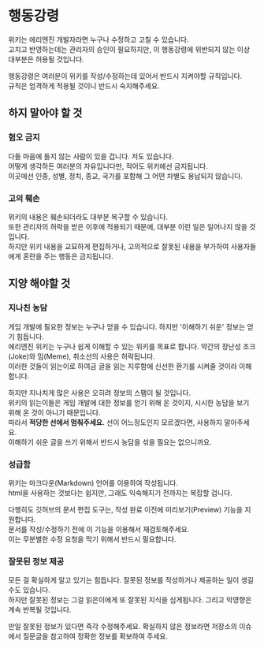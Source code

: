 # 행동강령

위키는 에리엔진 개발자라면 누구나 수정하고 고칠 수 있습니다.  
고치고 반영하는데는 관리자의 승인이 필요하지만, 이 행동강령에 위반되지 않는 이상 대부분은 허용될 것입니다.

행동강령은 여러분이 위키를 작성/수정하는데 있어서 반드시 지켜야할 규칙입니다.  
규칙은 엄격하게 적용될 것이니 반드시 숙지해주세요.

## 하지 말아야 할 것

### 혐오 금지

다들 마음에 들지 않는 사람이 있을 겁니다. 저도 있습니다.  
어떻게 생각하든 여러분의 자유입니다만, 적어도 위키에선 금지됩니다.  
이곳에선 인종, 성별, 정치, 종교, 국가를 포함해 그 어떤 차별도 용납되지 않습니다.

### 고의 훼손

위키의 내용은 훼손되더라도 대부분 복구할 수 있습니다.  
또한 관리자의 허락을 받은 이후에 적용되기 때문에, 대부분 이런 일은 일어나지 않을 것입니다.  
하지만 위키 내용을 교묘하게 편집하거나, 고의적으로 잘못된 내용을 부가하여 사용자들에게 혼란을 주는 행동은 금지됩니다.

## 지양 해야할 것

### 지나친 농담

게임 개발에 필요한 정보는 누구나 얻을 수 있습니다. 하지만 '이해하기 쉬운' 정보는 얻기 힘듭니다.  
에리엔진 위키는 누구나 쉽게 이해할 수 있는 위키를 목표로 합니다. 약간의 장난성 조크(Joke)와 밈(Meme), 취소선의 사용은 허락됩니다.  
이러한 것들이 읽는이로 하여금 글을 읽는 지루함에 신선한 환기를 시켜줄 것이라 이해합니다.

하지만 지나치게 많은 사용은 오히려 정보의 스팸이 될 것입니다.  
위키의 읽는이들은 게임 개발에 대한 정보를 얻기 위해 온 것이지, 시시한 농담을 보기 위해 온 것이 아니기 때문입니다.  
따라서 **적당한 선에서 멈춰주세요.** 선이 어느정도인지 모르겠다면, 사용하지 말아주세요.  
이해하기 쉬운 글을 쓰기 위해서 반드시 농담을 섞을 필요는 없으니까요.

### 성급함

위키는 마크다운(Markdown) 언어를 이용하여 작성됩니다.  
html을 사용하는 것보다는 쉽지만, 그래도 익숙해지기 전까지는 복잡할 겁니다.

다행히도 깃허브의 문서 편집 도구는, 작성 완료 이전에 미리보기(Preview) 기능을 지원합니다.  
문서를 작성/수정하기 전에 이 기능을 이용해서 재검토해주세요.  
이는 무분별한 수정 요청을 막기 위해서 반드시 필요합니다.

### 잘못된 정보 제공

모든 걸 확실하게 알고 있기는 힘듭니다. 잘못된 정보를 작성하거나 제공하는 일이 생길 수도 있습니다.  
하지만 잘못된 정보는 그걸 읽은이에게 또 잘못된 지식을 심게됩니다. 그리고 악영향은 계속 반복될 것입니다.

만일 잘못된 정보가 있다면 즉각 수정해주세요. 확실하지 않은 정보라면 저장소의 이슈에서 질문글을 참고하여 정확한 정보를 확보하여 주세요.